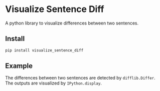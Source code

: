# Visualize Sentence Diff

A python library to visualize differences between two sentences.

## Install

```sh
pip install visualize_sentence_diff
```

## Example

The differences between two sentences are detected by `difflib.Differ`.
The outputs are visualized by `IPython.display`.
